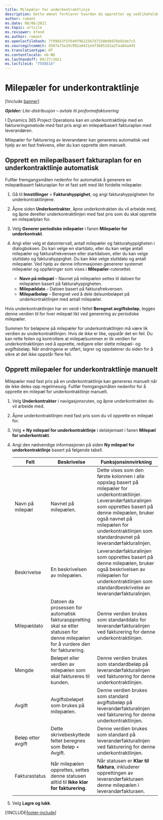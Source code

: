 ```yaml
---
title: Milepæler for underkontraktlinje
description: Dette emnet forklarer hvordan du oppretter og vedlikeholder en milepælbasert fakturaplan for en underleverandør.
author: rumant
ms.date: 08/06/2021
ms.topic: article
ms.reviewer: kfend
ms.author: rumant
ms.openlocfilehash: 7f99853f5f649f96225b7d72580db97bb92de7c5
ms.sourcegitcommit: d507a75a19c992a9421e4f3605162a2faa84a445
ms.translationtype: HT
ms.contentlocale: nb-NO
ms.lasthandoff: 09/27/2021
ms.locfileid: "7558514"
---
```

# <a name="subcontract-line-milestones"></a>Milepæler for underkontraktlinje

[!include [banner](../../includes/dataverse-preview.md)]

_**Gjelder:** Lite-distribusjon – avtale til proformafakturering_

I Dynamics 365 Project Operations kan en underkontraktlinje med en faktureringsmetode med fast pris angi en milepælbasert fakturaplan med leverandøren.

Milepæler for fakturering av leverandører kan genereres automatisk ved hjelp av en fast frekvens, eller du kan opprette dem manuelt.

## <a name="automatically-create-a-milestone-based-invoice-schedule-for-a-subcontract-line"></a>Opprett en milepælbasert fakturaplan for en underkontraktlinje automatisk

Fullfør fremgangsmåten nedenfor for automatisk å generere en milepælbasert fakturaplan for et fast sett med likt fordelte milepæler.

1. Gå til **Innstillinger** > **Fakturahyppighet**, og angi fakturahyppigheten for underkontraktlinjene.
2. Åpne siden **Underkontrakter**, åpne underkontrakten du vil arbeide med, og åpne deretter underkontraktlinjen med fast pris som du skal opprette en milepælplan for.
3. Velg **Generer periodiske milepæler** i fanen **Milepæler for underkontrakt**.
4. Angi eller velg et datointervall, antall milepæler og fakturahyppigheten i dialogboksen. Du kan velge en startdato, eller du kan velge antall milepæler og fakturafrekvensen eller startdatoen, eller du kan velge sluttdato og fakturahyppighet. Du kan ikke velge sluttdato og antall milepæler.
Ved hjelp av denne informasjonen genererer systemet milepæler og oppføringer som vises i **Milepæler**-rutenettet.

   - **Navn på milepæl** – Navnet på milepælen settes til datoen for milepælen basert på fakturahyppigheten.
   - **Milepældato** – Datoen basert på fakturafrekvensen.
   - **Milepælbeløp** – Beregnet ved å dele delsumbeløpet på underkontraktlinjen med antall milepæler.

Hvis underkontraktlinjen har en verdi i feltet **Beregnet avgiftsbeløp**, legges denne verdien til for hver milepæl likt ved generering av periodiske milepæler.

Summen for beløpene på milepæler for underkontraktlinjen må være lik verdien av underkontraktlinjen. Hvis de ikke er like, oppstår det en feil. Du kan rette feilen og kontrollere at milepælsummen er lik verdien for underkontraktlinjen ved å opprette, redigere eller slette milepæl- og avgiftsbeløp. Når endringene er utført, lagrer og oppdaterer du siden for å sikre at det ikke oppstår flere feil.

## <a name="manually-create-subcontract-line-milestones"></a>Opprett milepæler for underkontraktlinje manuelt

Milepæler med fast pris på en underkontraktlinje kan genereres manuelt når de ikke deles opp regelmessig. Fullfør fremgangsmåten nedenfor for å opprette en milepæl for underkontraktlinje manuelt.

1. Velg **Underkontrakter** i navigasjonsruten, og åpne underkontrakten du vil arbeide med.
2. Åpne underkontraktlinjen med fast pris som du vil opprette en milepæl for.
3. Velg **+ Ny milepæl for underkontraktlinje** i delskjemaet i fanen **Milepæl for underkontrakt**.
4. Angi den nødvendige informasjonen på siden **Ny milepæl for underkontraktlinje** basert på følgende tabell.

    | Felt | Beskrivelse |Funksjonsinnvirkning|
    | --- | --- |----------------------|
    | Navn på milepæl | Navnet på milepælen. |Dette vises som den første kolonnen i alle oppslag basert på milepæler for underkontraktlinjer. Leverandørfakturalinjen som opprettes basert på denne milepælen, bruker også navnet på milepælen for underkontraktlinjen som standardnavnet på leverandørfakturalinjen.|
    | Beskrivelse | En beskrivelsen av milepælen. |Leverandørfakturalinjen som opprettes basert på denne milepælen, bruker også beskrivelsen av milepælen for underkontraktlinjen som standardbeskrivelse av leverandørfakturalinjen.|
    | Milepældato | Datoen da prosessen for automatisk fakturaoppretting skal se etter statusen for denne milepælen for å vurdere den for fakturering.| Denne verdien brukes som standarddato for leverandørfakturalinjen ved fakturering for denne underkontraktlinjen. |
    | Mengde | Beløpet eller verdien av milepælen som skal faktureres til kunden. |Denne verdien brukes som standardbeløp på leverandørfakturalinjen ved fakturering for denne underkontraktlinjen. |
    | Avgift | Avgiftsbeløpet som brukes på milepælen.| Denne verdien brukes som standard avgiftsbeløp på leverandørfakturalinjen ved fakturering for denne underkontraktlinjen. |
    | Beløp etter avgift | Dette skrivebeskyttede feltet beregnes som Beløp + Avgift.|Denne verdien brukes som standard på leverandørfakturalinjen ved fakturering for denne underkontraktlinjen. |
    | Fakturastatus | Når milepælen opprettes, settes denne statusen alltid til **Ikke klar for fakturering**.|  Når statusen er **Klar til faktura**, inkluderer opprettingen av leverandørfakturaen denne milepælen i leverandørfakturaen. |

5. Velg **Lagre og lukk**.


[!INCLUDE[footer-include](../../includes/footer-banner.md)]
